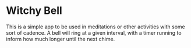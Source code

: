 # Witchy Bell

This is a simple app to be used in meditations or other activities with some sort of cadence. A bell will ring at a given interval, with a timer running to inform how much longer until the next chime.